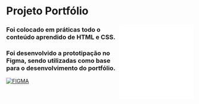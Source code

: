 # Projeto Portfólio 
<img align="right" width="200" src="origami5.png">

### Foi colocado em práticas todo o conteúdo aprendido de HTML e CSS.

### Foi desenvolvido a prototipação no Figma, sendo utilizadas como base para o desenvolvimento do portfólio.

[![FIGMA](https://img.shields.io/badge/figma-%2320232a.svg?style=for-the-badge&logo=figma&logoColor=%ea4c1d)](https://www.figma.com/file/zYHkVsK9H5ZoA21yXrVuYj/projeto-pessoal?node-id=0%3A1&t=WJAoUpqsINhCOjRl-1)

